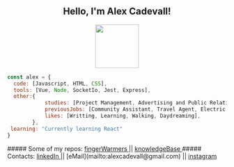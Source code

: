 <div align = "center">
<h2> Hello, I'm Alex Cadevall!</h2>
<img src="https://media.giphy.com/media/2TR5QFBdHbXzgzXXtU/giphy.gif" width="100">
</div>


```js
const alex = {
  code: [Javascript, HTML, CSS],
  tools: [Vue, Node, SocketIo, Jest, Express],
  other:{
            studies: [Project Management, Advertising and Public Relations],
            previousJobs: [Community Assistant, Travel Agent, Electric Consultant],
            likes: [Writting, Learning, Walking, Daydreaming],
        },
 learning: "Currently learning React"
}
```
<p>
##### Some of my repos:  <a href="https://github.com/Alex-Cadevall-Baulies/fingerWarmers" > fingerWarmers </a> || <a href="https://github.com/Alex-Cadevall-Baulies/Knowledge_Base" > knowledgeBase </a>
##### Contacts: <a href="www.linkedin.com/in/alex-cadevall-baulies-a491b49a" > linkedIn </a> || [eMail](mailto:alexcadevall@gmail.com) || <a href="https://www.instagram.com/alex_cadevall/" > instagram </a>
</p>

<!--
---
<p>
 <a href="https://socket.io/" target="_blank"> <img src="https://cdn.jsdelivr.net/gh/devicons/devicon/icons/socketio/socketio-original-wordmark.svg" alt="html5" width="40" height="40"/> </a>
 </p>
-->


